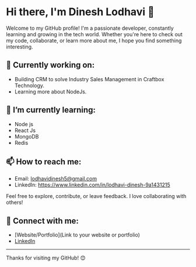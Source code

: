 # Hi there, I'm Dinesh Lodhavi 👋

Welcome to my GitHub profile! I'm a passionate developer, constantly learning and growing in the tech world. Whether you're here to check out my code, collaborate, or learn more about me, I hope you find something interesting.

## 🔭 Currently working on:
- Building CRM to solve Industry Sales Management in Craftbox Technology.
- Learning more about NodeJs.

## 🌱 I’m currently learning:
- Node js
- React Js
- MongoDB
- Redis

## 📫 How to reach me:
- Email: lodhavidinesh5@gmail.com
- LinkedIn: https://www.linkedin.com/in/lodhavi-dinesh-9a1431215
  
Feel free to explore, contribute, or leave feedback. I love collaborating with others!

## 🔗 Connect with me:
- [Website/Portfolio](Link to your website or portfolio)
- [LinkedIn](https://www.linkedin.com/in/yourusername)

---

Thanks for visiting my GitHub! 😊
